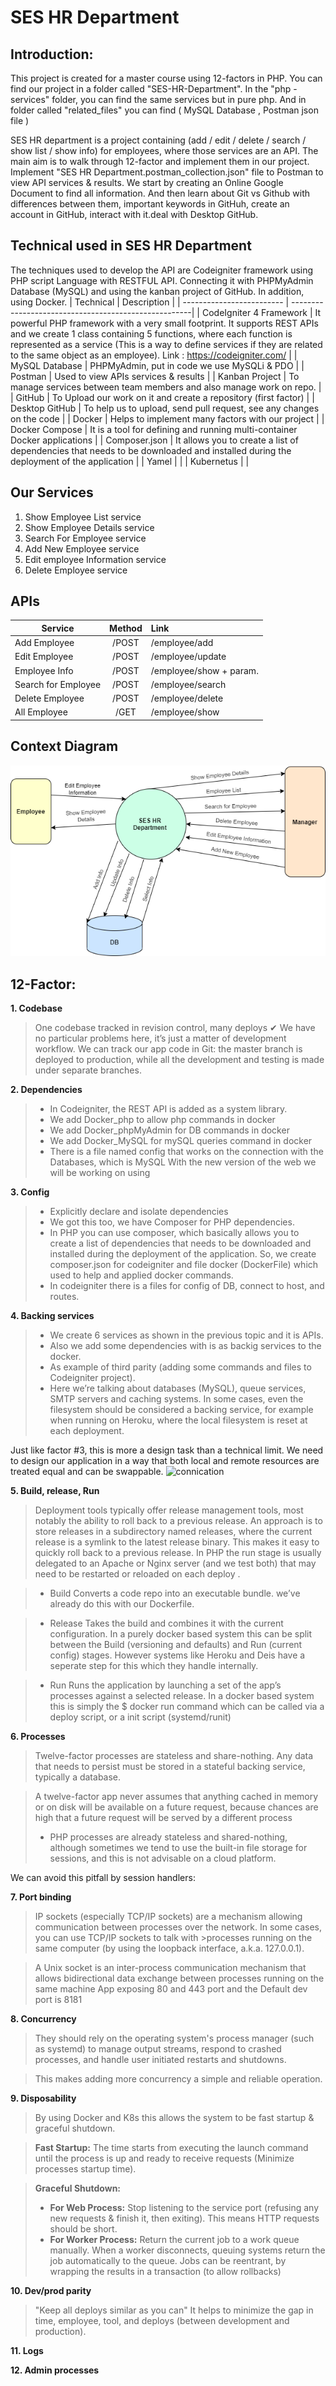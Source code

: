 # SES HR Department

## Introduction:
This project is created for a master course using 12-factors in PHP. 
You can find our project in a folder called "SES-HR-Department". 
In the "php - services" folder, you can find the same services but in pure php. 
And in folder called "related_files" you can find ( MySQL Database , Postman json file )

SES HR department is a project containing (add / edit / delete / search / show list / show info) for employees, where those services are an API. The main aim is to walk through 12-factor and implement them in our project. Implement "SES HR Department.postman_collection.json" file to Postman to view API services & results. We start by creating an Online Google Document to find all information. And then learn about Git vs Github with differences between them, important keywords in GitHuh, create an account in GitHub, interact with it.deal with Desktop GitHub.


## Technical used in SES HR Department
The techniques used to develop the API are Codeigniter framework using PHP script Language with RESTFUL API. Connecting it with PHPMyAdmin Database (MySQL) and using the kanban project of GitHub. In addition, using Docker.
| Technical                 | Description                                          |
| ------------------------- | -----------------------------------------------------|
| CodeIgniter 4 Framework   | It powerful PHP framework with a very small footprint. It supports REST APIs and we create 1 class containing 5 functions, where each function is represented as a service (This is a way to define services if they are related to the same object as an employee).  Link : https://codeigniter.com/                  |
| MySQL Database            | PHPMyAdmin, put in code we use MySQLi & PDO          |
| Postman                   | Used to view APIs services & results                 |
| Kanban Project            | To manage services between team members and also manage work on repo.         |
| GitHub                    | To Upload our work on it and create a repository (first factor)               |
| Desktop GitHub            | To help us to upload, send pull request, see any changes on the code          |
| Docker                    | Helps to implement many factors with our project                              |
| Docker Compose            | It is a tool for defining and running multi-container Docker applications     |
| Composer.json             | It allows you to create a list of dependencies that needs to be downloaded and installed during the deployment of the application  |
| Yamel                     |         |
| Kubernetus                |         |



## Our Services
1. Show Employee List service
2. Show Employee Details service
3. Search For Employee service
4. Add New Employee service
5. Edit employee Information service
6. Delete Employee service

## APIs
| Service             | Method        | Link                      |
| ------------------- |:-------------:| :-------------------------|
| Add Employee        |   /POST       | /employee/add             |
| Edit Employee       |   /POST       | /employee/update          |
| Employee Info       |   /POST       | /employee/show  + param.  |
| Search for Employee |   /POST       | /employee/search          |
| Delete Employee     |   /POST       | /employee/delete          |
| All Employee        |   /GET        | /employee/show            |

## Context Diagram
![Context Diagram](context_diagram.png)


## 12-Factor:
**1. Codebase**
> One codebase tracked in revision control, many deploys ✔
> We have no particular problems here, it’s just a matter of development workflow. 
> We can track our app code in Git: the master branch is deployed to production, while 
> all the development and testing is made under separate branches.


**2. Dependencies**
>* In Codeigniter, the REST API is added as a system library.
>* We add Docker_php to allow php commands in docker
>* We add Docker_phpMyAdmin for DB commands in docker
>* We add Docker_MySQL for mySQL queries command in docker
>* There is a file named config that works on the connection with the Databases, which is MySQL
With the new version of the web we will be working on using



**3. Config**
>* Explicitly declare and isolate dependencies
>* We got this too, we have Composer for PHP dependencies.
>* In PHP you can use composer, which basically allows you to create a list of dependencies that needs to be downloaded and installed during the deployment of the application. So, we create composer.json for codeigniter and file docker (DockerFile) which used to help and applied docker commands. 
>* In codeigniter there is a files for config of DB, connect to host, and routes.


**4. Backing services**
>* We create 6 services as shown in the previous topic and it is APIs. 
>* Also we add some dependencies with is as backig services to the docker.
>* As example of third parity (adding some commands and files to Codeigniter project).
>* Here we’re talking about databases (MySQL), queue services, SMTP servers and caching systems. In some cases, even the filesystem should be considered a backing service, for example when running on Heroku, where the local filesystem is reset at each deployment.

Just like factor #3, this is more a design task than a technical limit. We need to design our application in a way that both local and remote resources are treated equal and can be swappable.
![connication](conn.png)





**5. Build, release, Run**
>Deployment tools typically offer release management tools, most notably the ability to roll back to a previous release.
>An approach is to store releases in a subdirectory named releases, where the current release is a symlink to the latest release binary. This makes it easy to quickly roll back to a previous release.
>In PHP the run stage is usually delegated to an Apache or Nginx server (and we test both) that may need to be restarted or reloaded on each deploy . 

>* Build
Converts a code repo into an executable bundle. we’ve already do this with our Dockerfile.

>* Release
Takes the build and combines it with the current configuration. In a purely docker based system this can be split between the Build (versioning and defaults) and Run (current config) stages. However systems like Heroku and Deis have a seperate step for this which they handle internally.

>* Run
Runs the application by launching a set of the app’s processes against a selected release. In a docker based system this is simply the $ docker run command which can be called via a deploy script, or a init script (systemd/runit)

**6. Processes**
>Twelve-factor processes are stateless and share-nothing. Any data that needs to persist must be stored in a stateful backing service, typically a database.

>A twelve-factor app never assumes that anything cached in memory or on disk will be available on a future request, because chances are high that a future request will be served by a different process
>* PHP processes are already stateless and shared-nothing, although sometimes we tend to use the built-in file storage for sessions, and this is not advisable on a cloud platform.

We can avoid this pitfall by session handlers:


**7. Port binding**
 >IP sockets (especially TCP/IP sockets) are a mechanism allowing communication between processes over the network. In some cases, you can use TCP/IP sockets to talk with >processes running on the same computer (by using the loopback interface, a.k.a. 127.0.0.1).

 >A Unix socket is an inter-process communication mechanism that allows bidirectional data exchange between processes running on the same machine
 > App exposing 80 and 443 port and the Default dev port is 8181
 

**8. Concurrency**
>They should rely on the operating system's process manager (such as systemd) to manage output streams, respond to crashed processes, and handle user initiated restarts and shutdowns.

> This makes adding more concurrency a simple and reliable operation.


**9. Disposability**
> By using Docker and K8s this allows the system to be fast startup & graceful shutdown. 

>  **Fast Startup:** 
>  The time starts from executing the launch command until the process is up and ready to receive requests (Minimize processes startup time).

>  **Graceful Shutdown:**
>    * **For Web Process:** Stop listening to the service port (refusing any new requests & finish it, then exiting). This means HTTP requests should be short.
>    * **For Worker Process:** Return the current job to a work queue manually. When a worker disconnects, queuing systems return the job automatically to the queue. Jobs can be reentrant, by wrapping the results in a transaction (to allow rollbacks)


**10. Dev/prod parity**
>"Keep all deploys similar as you can"
>It helps to minimize the gap in time, employee, tool, and deploys (between development and production).


**11. Logs**



**12. Admin processes**



